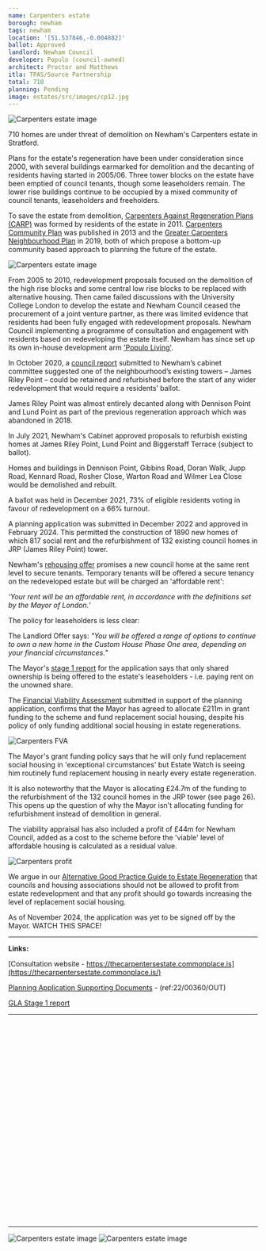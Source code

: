 ```yaml
---
name: Carpenters estate
borough: newham
tags: newham
location: '[51.537846,-0.004882]'
ballot: Approved
landlord: Newham Council
developer: Populo (council-owned)
architect: Proctor and Matthews
itla: TPAS/Source Partnership
total: 710
planning: Pending
image: estates/src/images/cp12.jpg
---
```

![Carpenters estate image](src/images/cp12.jpg)

710 homes are under threat of demolition on Newham's Carpenters estate in Stratford.

Plans for the estate's regeneration have been under consideration since 2000, with several buildings earmarked for demolition and the decanting of residents having started in 2005/06.  Three tower blocks on the estate have been emptied of council tenants, though some leaseholders remain.  The lower rise buildings continue to be occupied by a mixed community of council tenants, leaseholders and freeholders. 

To save the estate from demolition, <a href="https://savecarpenters.wordpress.com/about/">Carpenters Against Regeneration Plans (CARP)</a> was formed by residents of the estate in 2011.  <a href="/images/ccplan.pdf">Carpenters Community Plan</a> was published in 2013 and the <a href="https://greatercarpenterscouk.files.wordpress.com/2019/06/np-june-2019-submission-version.pdf">Greater Carpenters Neighbourhood Plan</a> in 2019, both of which propose a bottom-up community based approach to planning the future of the estate.

![Carpenters estate image](src/images/carp.png)

From 2005 to 2010, redevelopment proposals focused on the demolition of the high rise blocks and some central low rise blocks to be replaced with alternative housing. Then came failed discussions with the University College London to develop the estate and Newham Council ceased the procurement of a joint venture partner, as there was limited evidence that residents had been fully engaged with redevelopment proposals. Newham Council implementing a programme of consultation and engagement with residents based on redeveloping the estate itself. Newham has since set up its own in-house development arm ['Populo Living'](https://www.populoliving.co.uk/).

In October 2020, a [council report](https://mgov.newham.gov.uk/documents/s139593/Appraisal%20of%20Tower%20Blocks%20on%20the%20Carpenters%20Estate%20Stratford%20-%20update%20and%20next%20steps%20V8%20Cabint%20issu.pdf) submitted to Newham’s cabinet committee suggested one of the neighbourhood’s existing towers – James Riley Point – could be retained and refurbished before the start of any wider redevelopment that would require a residents’ ballot.

James Riley Point was almost entirely decanted along with Dennison Point and Lund Point as part of the previous regeneration approach which was abandoned in 2018.

In July 2021, Newham's Cabinet approved proposals to refurbish existing homes at James Riley Point, Lund Point and Biggerstaff Terrace (subject to ballot).

Homes and buildings in Dennison Point, Gibbins Road, Doran Walk, Jupp Road, Kennard Road, Rosher Close, Warton Road and Wilmer Lea Close would be demolished and rebuilt.

A ballot was held in December 2021, 73% of eligible residents voting in favour of redevelopment on a 66% turnout.

A planning application was submitted in December 2022 and approved in February 2024. This permitted the construction of 1890 new homes of which 817 social rent and the refurbishment of 132 existing council homes in JRP (James Riley Point) tower. 

Newham's [rehousing offer](https://mgov.newham.gov.uk/documents/s144070/Appenidx%201%20-%20LBN%20Estate%20Regeneration%20Housing%20Offer%20the%20Housing%20Offer.pdf) promises a new council home at the same rent level to secure tenants. Temporary tenants will be offered a secure tenancy on the redeveloped estate but will be charged an 'affordable rent':  

_'Your rent will be an affordable rent, in accordance with the definitions set by the Mayor of London._'

The policy for leaseholders is less clear:

The Landlord Offer says:
_"You will be offered a range of options to continue to own a new home in the Custom House Phase One area, depending on your financial circumstances._"

The Mayor's [stage 1 report](https://planapps.london.gov.uk/planningapps/22-00360-OUT) for the application says that only shared ownership is being offered to the estate's leaseholders - i.e. paying rent on the unowned share.

The [Financial Viability Assessment](src/images/carpentersfva.pdf) submitted in support of the planning application, confirms that the Mayor has agreed to allocate £211m in grant funding to the scheme and fund replacement social housing, despite his policy of only funding additional social housing in estate regenerations.

![Carpenters FVA](src/images/carpentersfva.png)

The Mayor's grant funding policy says that he will only fund replacement social housing in 'exceptional circumstances' but Estate Watch is seeing him routinely fund replacement housing in nearly every estate regeneration. 

It is also noteworthy that the Mayor is allocating £24.7m of the funding to the refurbishment of the 132 council homes in the JRP tower (see page 26). This opens up the question of why the Mayor isn't allocating funding for refurbishment instead of demolition in general.

The viability appraisal has also included a profit of £44m for Newham Council, added as a cost to the scheme before the 'viable' level of affordable housing is calculated as a residual value.

![Carpenters profit](src/images/carpentersprofit.png)

We argue in our [Alternative Good Practice Guide to Estate Regeneration](img/alternative-good-practice-guide-to-estate-regeneration.pdf) that councils and housing associations should not be allowed to profit from estate redevelopment and that any profit should go towards increasing the level of replacement social housing.

As of November 2024, the application was yet to be signed off by the Mayor. WATCH THIS SPACE!

---

__Links:__

[Consultation website - https://thecarpentersestate.commonplace.is](https://thecarpentersestate.commonplace.is/)

[Planning Application Supporting Documents](https://planning.agileapplications.co.uk/lldc/application-details/10234#documents) - (ref:22/00360/OUT)

[GLA Stage 1 report](https://planapps.london.gov.uk/planningapps/22-00360-OUT)

---

<!------------THE CODE BELOW RENDERS THE MAP - DO NOT EDIT! ---------------------------->

<div id="map" style="width: 100%; height: 400px;"></div>

<script>
  var map = L.map('map').setView({{ location }}, 13);
  L.tileLayer('https://tile.openstreetmap.org/{z}/{x}/{y}.png', {
  maxZoom: 19,
attribution: '&copy; <a href="http://www.openstreetmap.org/copyright">OpenStreetMap</a>'
}).addTo(map);
var circle = L.circle({{ location }}, {
    color: 'red',
    fillColor: '#f03',
    fillOpacity: 0.5,
    radius: 500
}).addTo(map);
</script>

---

![Carpenters estate image](src/images/cp15.jpg)
![Carpenters estate image](src/images/cp10.jpg)